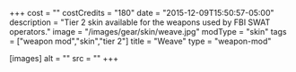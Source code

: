 +++
cost = ""
costCredits = "180"
date = "2015-12-09T15:50:57-05:00"
description = "Tier 2 skin available for the weapons used by FBI SWAT operators."
image = "/images/gear/skin/weave.jpg"
modType = "skin"
tags = ["weapon mod","skin","tier 2"]
title = "Weave"
type = "weapon-mod"

[images]
  alt = ""
  src = ""
+++
